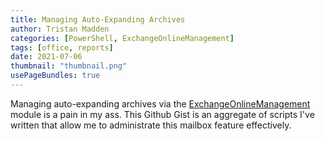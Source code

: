 ```yaml
---
title: Managing Auto-Expanding Archives
author: Tristan Madden
categories: [PowerShell, ExchangeOnlineManagement]
tags: [office, reports]
date: 2021-07-06
thumbnail: "thumbnail.png"
usePageBundles: true
---
```

Managing auto-expanding archives via the <a href="https://docs.microsoft.com/en-us/powershell/exchange/exchange-online-powershell-v2?view=exchange-ps">ExchangeOnlineManagement</a> module is a pain in my ass. This Github Gist is an aggregate of scripts I've written that allow me to administrate this mailbox feature effectively.
<script src="https://gist.github.com/Trimad/a5e8441d1cc5767df7826e43a4402eaa.js"></script>